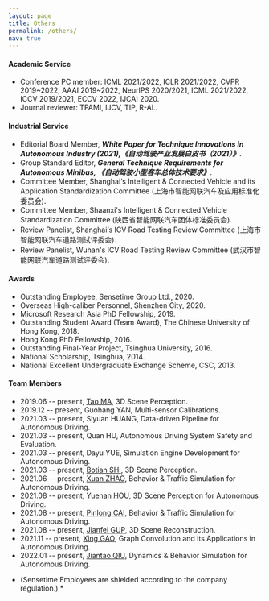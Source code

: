 ```yaml
---
layout: page
title: Others
permalink: /others/
nav: true
---
```


#### Academic Service

- Conference PC member: ICML 2021/2022, ICLR 2021/2022, CVPR 2019\~2022, AAAI 2019\~2022, NeurIPS 2020/2021, ICML 2021/2022, ICCV 2019/2021, ECCV 2022, IJCAI 2020.
- Journal reviewer: TPAMI, IJCV, TIP, R-AL.

#### Industrial Service

- Editorial Board Member, ***White Paper for Technique Innovations in Autonomous Industry (2021),《自动驾驶产业发展白皮书（2021）》***.
- Group Standard Editor, ***General Technique Requirements for Autonomous Minibus, 《自动驾驶小型客车总体技术要求》***.
- Committee Member, Shanghai‘s Intelligent & Connected Vehicle and its Application Standardization Committee (上海市智能网联汽车及应用标准化委员会).
- Committee Member, Shaanxi's Intelligent & Connected Vehicle Standardization Committee (陕西省智能网联汽车团体标准委员会).
- Review Panelist, Shanghai‘s ICV Road Testing Review Committee (上海市智能网联汽车道路测试评委会).
- Review Panelist, Wuhan's ICV Road Testing Review Committee (武汉市智能网联汽车道路测试评委会).

#### Awards

- Outstanding Employee, Sensetime Group Ltd., 2020.
- Overseas High-caliber Personnel, Shenzhen City, 2020.
- Microsoft Research Asia PhD Fellowship, 2019.
- Outstanding Student Award (Team Award), The Chinese University of Hong Kong, 2018.
- Hong Kong PhD Fellowship, 2016.
- Outstanding Final-Year Project, Tsinghua University, 2016.
- National Scholarship, Tsinghua, 2014. 
- National Excellent Undergraduate Exchange Scheme, CSC, 2013. 


#### Team Members

- 2019.06 -- present, [Tao MA](https://scholar.google.com/citations?hl=zh-CN&user=9h86v8kAAAAJ), 3D Scene Perception.
- 2019.12 -- present, Guohang YAN, Multi-sensor Calibrations. 
- 2021.03 -- present, Siyuan HUANG, Data-driven Pipeline for Autonomous Driving. 
- 2021.03 -- present, Quan HU, Autonomous Driving System Safety and Evaluation. 
- 2021.03 -- present, Dayu YUE, Simulation Engine Development for Autonomous Driving. 
- 2021.03 -- present, [Botian SHI](https://scholar.google.com/citations?user=K0PpvLkAAAAJ&hl=en), 3D Scene Perception.
- 2021.06 -- present, [Xuan ZHAO](https://scholar.google.com/citations?user=iYt_BJgAAAAJ&hl=en), Behavior & Traffic Simulation for Autonomous Driving. 
- 2021.08 -- present, [Yuenan HOU](https://cardwing.github.io/), 3D Scene Perception for Autonomous Driving.
- 2021.08 -- present, [Pinlong CAI](https://www.researchgate.net/profile/Pinlong-Cai), Behavior & Traffic Simulation for Autonomous Driving. 
- 2021.08 -- present, [Jianfei GUP](https://ventusff.github.io/), 3D Scene Reconstruction. 
- 2021.11 -- present, [Xing GAO](https://scholar.google.com/citations?user=6rjfzQUAAAAJ&hl=zh-CN), Graph Convolution and its Applications in Autonomous Driving. 
- 2022.01 -- present, [Jiantao QIU](https://scholar.google.com/citations?user=Vm8bStkAAAAJ&hl=en), Dynamics & Behavior Simulation for Autonomous Driving.
* (Sensetime Employees are shielded according to the company regulation.) *


